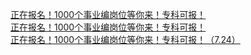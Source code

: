   
[正在报名！1000个事业编岗位等你来！专科可报！](http://www.dianyue.me/archives/073/etq6u7tvq4d3o4on/)  
[正在报名！1000个事业编岗位等你来！专科可报！](http://www.dianyue.me/archives/043/i6087nyc3ip6fmoj/)  
[正在报名！1000个事业编岗位等你来！专科可报！（7.24）](http://www.dianyue.me/archives/562/rve1lqycl2ygdtnt/)